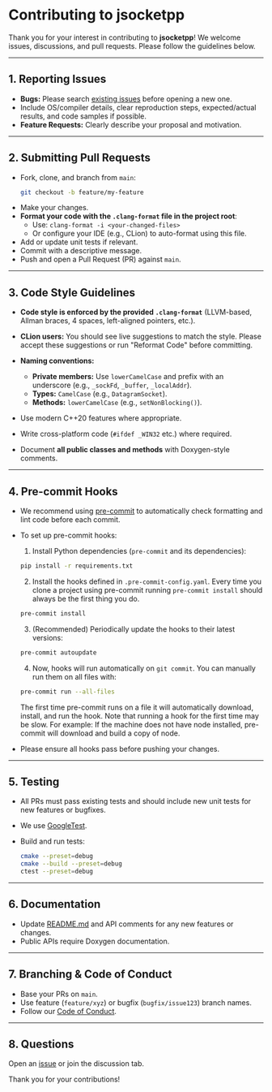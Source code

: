 # Contributing to jsocketpp

<!--! [TOC] -->

Thank you for your interest in contributing to **jsocketpp**!
We welcome issues, discussions, and pull requests. Please follow the guidelines below.

---

## 1. Reporting Issues

- **Bugs:** Please search [existing issues](https://github.com/MangaD/jsocketpp/issues) before opening a new one.
- Include OS/compiler details, clear reproduction steps, expected/actual results, and code samples if possible.
- **Feature Requests:** Clearly describe your proposal and motivation.

---

## 2. Submitting Pull Requests

- Fork, clone, and branch from `main`:
  ```sh
  git checkout -b feature/my-feature
  ```

* Make your changes.
* **Format your code with the `.clang-format` file in the project root**:
    * Use: `clang-format -i <your-changed-files>`
    * Or configure your IDE (e.g., CLion) to auto-format using this file.
* Add or update unit tests if relevant.
* Commit with a descriptive message.
* Push and open a Pull Request (PR) against `main`.

---

## 3. Code Style Guidelines

* **Code style is enforced by the provided `.clang-format`** (LLVM-based, Allman braces, 4 spaces, left-aligned
  pointers, etc.).
* **CLion users:** You should see live suggestions to match the style. Please accept these suggestions or run "Reformat
  Code" before committing.
* **Naming conventions:**

    * **Private members:** Use `lowerCamelCase` and prefix with an underscore (e.g., `_sockFd`, `_buffer`,
      `_localAddr`).
    * **Types:** `CamelCase` (e.g., `DatagramSocket`).
    * **Methods:** `lowerCamelCase` (e.g., `setNonBlocking()`).
* Use modern C++20 features where appropriate.
* Write cross-platform code (`#ifdef _WIN32` etc.) where required.
* Document **all public classes and methods** with Doxygen-style comments.

---

## 4. Pre-commit Hooks

* We recommend using [pre-commit](https://pre-commit.com/) to automatically check formatting and lint code before each
  commit.
* To set up pre-commit hooks:
    1. Install Python dependencies (`pre-commit` and its dependencies):
    ```sh
    pip install -r requirements.txt
    ```

    2. Install the hooks defined in `.pre-commit-config.yaml`. Every time you clone a project using pre-commit running
       `pre-commit install` should always be the first thing you do.
    ```sh
    pre-commit install
    ```
    3. (Recommended) Periodically update the hooks to their latest versions:
    ```sh
    pre-commit autoupdate
    ```
    4. Now, hooks will run automatically on `git commit`. You can manually run them on all files with:
    ```sh
    pre-commit run --all-files
    ```
  The first time pre-commit runs on a file it will automatically download, install, and run the hook. Note that
  running a hook for the first time may be slow. For example: If the machine does not have node installed,
  pre-commit will download and build a copy of node.
* Please ensure all hooks pass before pushing your changes.

---

## 5. Testing

* All PRs must pass existing tests and should include new unit tests for new features or bugfixes.
* We use [GoogleTest](https://github.com/google/googletest).
* Build and run tests:

  ```sh
  cmake --preset=debug
  cmake --build --preset=debug
  ctest --preset=debug
  ```

---

## 6. Documentation

* Update [README.md](README.md) and API comments for any new features or changes.
* Public APIs require Doxygen documentation.

---

## 7. Branching & Code of Conduct

* Base your PRs on `main`.
* Use feature (`feature/xyz`) or bugfix (`bugfix/issue123`) branch names.
* Follow our [Code of Conduct](CODE_OF_CONDUCT.md).

---

## 8. Questions

Open an [issue](https://github.com/MangaD/jsocketpp/issues) or join the discussion tab.

Thank you for your contributions!

